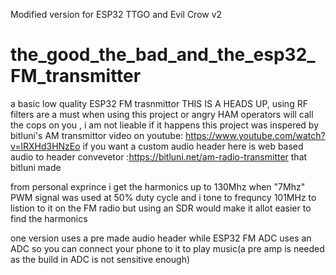 Modified version for ESP32 TTGO and Evil Crow v2

# the_good_the_bad_and_the_esp32_FM_transmitter
a basic low quality ESP32 FM trasnmittor 
THIS IS A HEADS UP, using RF filters are a must when using this project or angry HAM operators will call the cops on you , i am not lieable if it happens
this project was inspered by bitluni's AM transmittor video on youtube: https://www.youtube.com/watch?v=lRXHd3HNzEo
if you want a custom audio header here is web based audio to header convevetor :https://bitluni.net/am-radio-transmitter that bitluni made

from personal exprince i get the harmonics up to 130Mhz when "7Mhz" PWM signal was used at 50% duty cycle and i tone to frequncy 101MHz to listion to it on the FM radio but using an SDR would make it allot easier to find the harmonics 


one version uses a pre made audio header while ESP32 FM ADC uses an ADC so you can connect your phone to it to play music(a pre amp is needed as the build in ADC is not sensitive enough)
